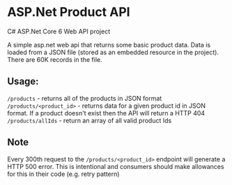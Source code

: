 ﻿# ASP.Net Product API
C# ASP.Net Core 6 Web API project

A simple asp.net web api that returns some basic product data.
Data is loaded from a JSON file (stored as an embedded resource in the project). There are 60K records in the file.

## Usage:
`/products` - returns all of the products in JSON format
`/products/<product_id>` - returns data for a given product id in JSON format. If a product doesn't exist then the API will return a HTTP 404
`/products/allIds` - return an array of all valid product Ids

## Note
Every 300th request to the  `/products/<product_id>` endpoint will generate a HTTP 500 error. This is intentional and consumers should make allowances for this in their code (e.g. retry pattern)
